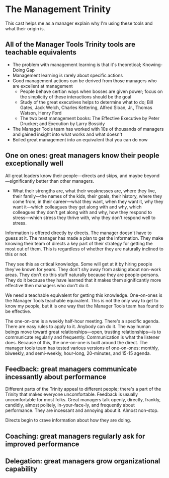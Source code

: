 # The Management Trinity

This cast helps me as a manager explain why I'm using these tools and what their origin is.

## All of the Manager Tools Trinity tools are teachable equivalents

- The problem with management learning is that it's theoretical; Knowing-Doing Gap
- Management learning is rarely about specific actions
- Good management actions can be derived from those managers who are excellent at management
    - People behave certian ways when bosses are given power; focus on the simplicity of these interactions should be the goal
    - Study of the great executives helps to determine what to do; Bill Gates, Jack Welch, Charles Kettering, Alfred Sloan, Jr., Thomas Watson, Henry Ford
    - The two best management books: The Effective Executive by Peter Drucker; and Execution by Larry Bossidy
- The Manager Tools team has worked with 10s of thousands of managers and gained insight into what works and what doesn't
- Boiled great management into an equivalent that you can do now

## One on ones: great managers know their people exceptionally well

All great leaders know their people—directs and skips, and maybe beyond—significantly better than other managers.

- What their strengths are, what their weaknesses are, where they live, their family—the names of the kids, their goals, their history, where they come from, in their career—what they want, when they want it, why they want it—which colleagues they get along with and why, which colleagues they don't get along with and why, how they respond to stress—which stress they thrive with, why they don't respond well to stress.

Information is offered directly by directs. The manager doesn't have to guess at it. The manager has made a plan to get the information. They make knowing their team of directs a key part of their strategy for getting the most out of them. This is regardless of whether they are naturally inclined to this or not.

They see this as critical knowledge. Some will get at it by hiring people they've known for years. They don't shy away from asking about non-work areas. They don't do this stuff naturally because they are people-persons. They do it because they have learned that it makes them significantly more effective then managers who don't do it.

We need a teachable equivalent for getting this knowledge. One-on-ones is the Manager Tools teachable equivalent. This is not the only way to get to know my people, but it is one way that the Manager Tools team has found to be effective.

The one-on-one is a weekly half-hour meeting. There's a specific agenda. There are easy rules to apply to it. Anybody can do it. The way human beings move toward great relationships—open, trusting relationships—is to communicate regularly and frequently. Communication is what the listener does. Because of this, the one-on-one is built around the direct. The manager tools team has tested various versions of one-on-ones: monthly, biweekly, and semi-weekly, hour-long, 20-minutes, and 15-15 agenda.

## Feedback: great managers communicate incessantly about performance

Different parts of the Trinity appeal to different people; there's a part of the Trinity that makes everyone uncomfortable. Feedback is usually uncomfortable for most folks. Great managers talk openly, directly, frankly, candidly, almost politely, in-your-face-ly, and frequently about performance. They are incessant and annoying about it. Almost non-stop.

Directs begin to crave information about how they are doing.

## Coaching: great managers regularly ask for improved performance

## Delegation: great managers grow organizational capability
